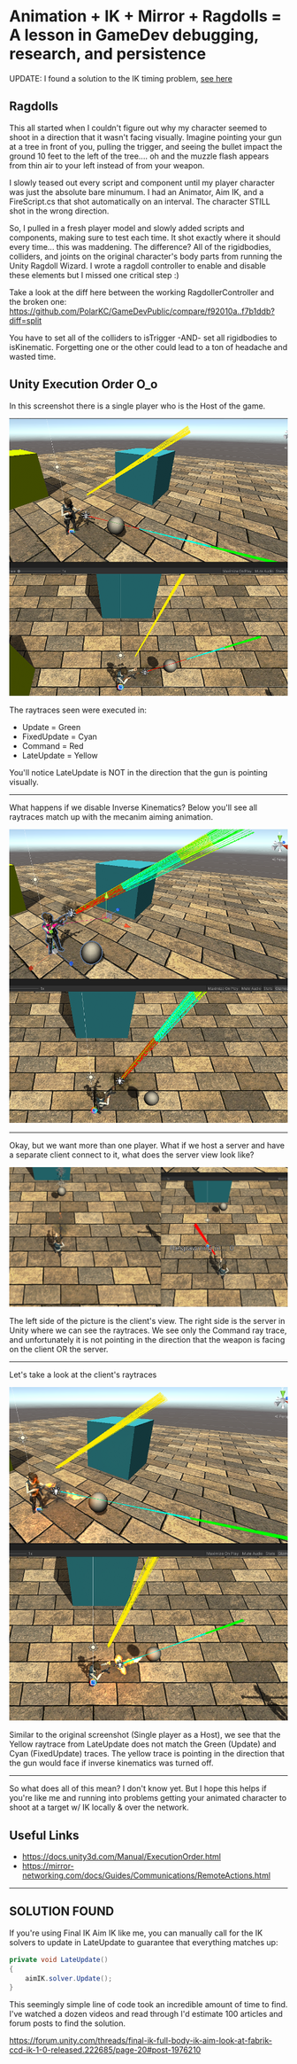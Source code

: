 # Animation + IK + Mirror + Ragdolls = A lesson in GameDev debugging, research, and persistence

UPDATE: I found a solution to the IK timing problem, [see here](#Solution-Found)

## Ragdolls
This all started when I couldn't figure out why my character seemed to shoot in a direction that it wasn't facing visually. Imagine pointing your gun at a tree in front of you, pulling the trigger, and seeing the bullet impact the ground 10 feet to the left of the tree.... oh and the muzzle flash appears from thin air to your left instead of from your weapon.

I slowly teased out every script and component until my player character was just the absolute bare minumum. I had an Animator, Aim IK, and a FireScript.cs that shot automatically on an interval. The character STILL shot in the wrong direction.

So, I pulled in a fresh player model and slowly added scripts and components, making sure to test each time. It shot exactly where it should every time... this was maddening. The difference? All of the rigidbodies, colliders, and joints on the original character's body parts from running the Unity Ragdoll Wizard. I wrote a ragdoll controller to enable and disable these elements but I missed one critical step :)

Take a look at the diff here between the working RagdollerController and the broken one:
https://github.com/PolarKC/GameDevPublic/compare/f92010a..f7b1ddb?diff=split

You have to set all of the colliders to isTrigger -AND- set all rigidbodies to isKinematic. Forgetting one or the other could lead to a ton of headache and wasted time.

## Unity Execution Order O_o
In this screenshot there is a single player who is the Host of the game.

![pic](Images/Host_With_IK.png)

The raytraces seen were executed in:
- Update = Green
- FixedUpdate = Cyan
- Command = Red
- LateUpdate = Yellow

You'll notice LateUpdate is NOT in the direction that the gun is pointing visually.

---
What happens if we disable Inverse Kinematics? Below you'll see all raytraces match up with the mecanim aiming animation.

![pic](Images/Host_Without_IK.png)



---
Okay, but we want more than one player. What if we host a server and have a separate client connect to it, what does the server view look like?

![pic](Images/Server_View_____Separate_Client_Connected.png)

The left side of the picture is the client's view. The right side is the server in Unity where we can see the raytraces. We see only the Command ray trace, and unfortunately it is not pointing in the direction that the weapon is facing on the client OR the server.

---
Let's take a look at the client's raytraces

![pic](Images/Client_View_____Connected_To_Separate_Server.png)

Similar to the original screenshot (Single player as a Host), we see that the Yellow raytrace from LateUpdate does not match the Green (Update) and Cyan (FixedUpdate) traces. The yellow trace is pointing in the direction that the gun would face if inverse kinematics was turned off.

---
So what does all of this mean? I don't know yet. But I hope this helps if you're like me and running into problems getting your animated character to shoot at a target w/ IK locally & over the network.

## Useful Links
- https://docs.unity3d.com/Manual/ExecutionOrder.html
- https://mirror-networking.com/docs/Guides/Communications/RemoteActions.html

---

## SOLUTION FOUND
If you're using Final IK Aim IK like me, you can manually call for the IK solvers to update in LateUpdate to guarantee that everything matches up:
```csharp
private void LateUpdate()
{
    aimIK.solver.Update();
}
```

This seemingly simple line of code took an incredible amount of time to find. I've watched a dozen videos and read through I'd estimate 100 articles and forum posts to find the solution.

https://forum.unity.com/threads/final-ik-full-body-ik-aim-look-at-fabrik-ccd-ik-1-0-released.222685/page-20#post-1976210